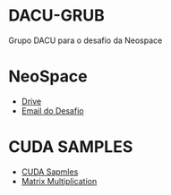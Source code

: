 # DACU-GRUB
 Grupo DACU para o desafio da Neospace

# NeoSpace
 - [Drive](https://drive.google.com/drive/mobile/folders/11ORJwCNEHkulZOGOjCDjPD0hQZ3xNv4e?fbclid=PAQ0xDSwLCN5hleHRuA2FlbQIxMQABp4kiAfmDqHg4M6RLmeR8seGnamUQ8R_9xODJnc7ZvKAAE99Lvf8GaXN4l2im_aem_9jWlnXBoHkyq4uGJnQA23A)
 - [Email do Desafio](desafio_cuda@neospace.ai)

# CUDA SAMPLES
 - [CUDA Sapmles](https://github.com/NVIDIA/cuda-samples)
 - [Matrix Multiplication](https://github.com/NVIDIA/cuda-samples/tree/master/Samples/0_Introduction/matrixMul)
